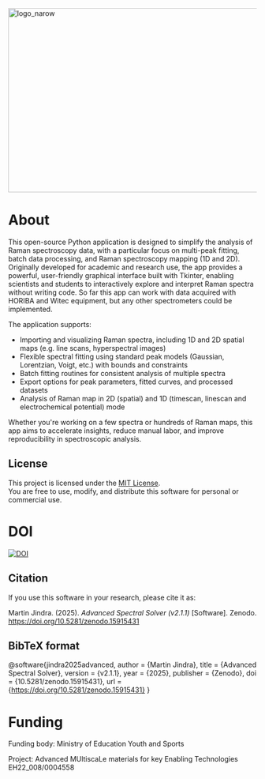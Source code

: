 <img width="896" height="373" alt="logo_narow" src="https://github.com/user-attachments/assets/c31dfe4d-7998-4291-bc4e-944ccd7ed888" />

# About

This open-source Python application is designed to simplify the analysis of Raman spectroscopy data, with a particular focus on multi-peak fitting, batch data processing, and Raman spectroscopy mapping (1D and 2D). Originally developed for academic and research use, the app provides a powerful, user-friendly graphical interface built with Tkinter, enabling scientists and students to interactively explore and interpret Raman spectra without writing code. So far this app can work with data acquired with HORIBA and Witec equipment, but any other spectrometers could be implemented.

The application supports:
- Importing and visualizing Raman spectra, including 1D and 2D spatial maps (e.g. line scans, hyperspectral images)
- Flexible spectral fitting using standard peak models (Gaussian, Lorentzian, Voigt, etc.) with bounds and constraints
- Batch fitting routines for consistent analysis of multiple spectra
- Export options for peak parameters, fitted curves, and processed datasets
- Analysis of Raman map in 2D (spatial) and 1D (timescan, linescan and electrochemical potential) mode

Whether you're working on a few spectra or hundreds of Raman maps, this app aims to accelerate insights, reduce manual labor, and improve reproducibility in spectroscopic analysis.

## License

This project is licensed under the [MIT License](LICENSE).  
You are free to use, modify, and distribute this software for personal or commercial use.

# DOI
[![DOI](https://zenodo.org/badge/1019124526.svg)](https://doi.org/10.5281/zenodo.15915431)
## Citation

If you use this software in your research, please cite it as:

Martin Jindra. (2025). *Advanced Spectral Solver (v2.1.1)* [Software]. Zenodo. https://doi.org/10.5281/zenodo.15915431

## BibTeX format
@software{jindra2025advanced,
  author       = {Martin Jindra},
  title        = {Advanced Spectral Solver},
  version      = {v2.1.1},
  year         = {2025},
  publisher    = {Zenodo},
  doi          = {10.5281/zenodo.15915431},
  url          = {https://doi.org/10.5281/zenodo.15915431}
}
# Funding
Funding body: Ministry of Education Youth and Sports

Project: Advanced MUltiscaLe materials for key Enabling Technologies EH22_008/0004558 

